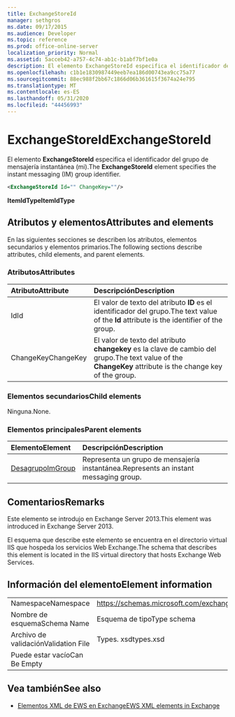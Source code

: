 ```yaml
---
title: ExchangeStoreId
manager: sethgros
ms.date: 09/17/2015
ms.audience: Developer
ms.topic: reference
ms.prod: office-online-server
localization_priority: Normal
ms.assetid: 5acceb42-a757-4c74-ab1c-b1abf7bf1e0a
description: El elemento ExchangeStoreId especifica el identificador del grupo de mensajería instantánea (mi).
ms.openlocfilehash: c1b1e1830987449eeb7ea186d00743ea9cc75a77
ms.sourcegitcommit: 88ec988f2bb67c1866d06b361615f3674a24e795
ms.translationtype: MT
ms.contentlocale: es-ES
ms.lasthandoff: 05/31/2020
ms.locfileid: "44456993"
---
```

# <a name="exchangestoreid"></a><span data-ttu-id="7840a-103">ExchangeStoreId</span><span class="sxs-lookup"><span data-stu-id="7840a-103">ExchangeStoreId</span></span>

<span data-ttu-id="7840a-104">El elemento **ExchangeStoreId** especifica el identificador del grupo de mensajería instantánea (mi).</span><span class="sxs-lookup"><span data-stu-id="7840a-104">The **ExchangeStoreId** element specifies the instant messaging (IM) group identifier.</span></span> 
  
```XML
<ExchangeStoreId Id="" ChangeKey=""/>
```

 <span data-ttu-id="7840a-105">**ItemIdType**</span><span class="sxs-lookup"><span data-stu-id="7840a-105">**ItemIdType**</span></span>
## <a name="attributes-and-elements"></a><span data-ttu-id="7840a-106">Atributos y elementos</span><span class="sxs-lookup"><span data-stu-id="7840a-106">Attributes and elements</span></span>

<span data-ttu-id="7840a-107">En las siguientes secciones se describen los atributos, elementos secundarios y elementos primarios.</span><span class="sxs-lookup"><span data-stu-id="7840a-107">The following sections describe attributes, child elements, and parent elements.</span></span>
  
### <a name="attributes"></a><span data-ttu-id="7840a-108">Atributos</span><span class="sxs-lookup"><span data-stu-id="7840a-108">Attributes</span></span>

|<span data-ttu-id="7840a-109">**Atributo**</span><span class="sxs-lookup"><span data-stu-id="7840a-109">**Attribute**</span></span>|<span data-ttu-id="7840a-110">**Descripción**</span><span class="sxs-lookup"><span data-stu-id="7840a-110">**Description**</span></span>|
|:-----|:-----|
|<span data-ttu-id="7840a-111">Id</span><span class="sxs-lookup"><span data-stu-id="7840a-111">Id</span></span>  <br/> |<span data-ttu-id="7840a-112">El valor de texto del atributo **ID** es el identificador del grupo.</span><span class="sxs-lookup"><span data-stu-id="7840a-112">The text value of the **Id** attribute is the identifier of the group.</span></span>  <br/> |
|<span data-ttu-id="7840a-113">ChangeKey</span><span class="sxs-lookup"><span data-stu-id="7840a-113">ChangeKey</span></span>  <br/> |<span data-ttu-id="7840a-114">El valor de texto del atributo **changekey** es la clave de cambio del grupo.</span><span class="sxs-lookup"><span data-stu-id="7840a-114">The text value of the **ChangeKey** attribute is the change key of the group.</span></span>  <br/> |
   
### <a name="child-elements"></a><span data-ttu-id="7840a-115">Elementos secundarios</span><span class="sxs-lookup"><span data-stu-id="7840a-115">Child elements</span></span>

<span data-ttu-id="7840a-116">Ninguna.</span><span class="sxs-lookup"><span data-stu-id="7840a-116">None.</span></span>
  
### <a name="parent-elements"></a><span data-ttu-id="7840a-117">Elementos principales</span><span class="sxs-lookup"><span data-stu-id="7840a-117">Parent elements</span></span>

|<span data-ttu-id="7840a-118">**Elemento**</span><span class="sxs-lookup"><span data-stu-id="7840a-118">**Element**</span></span>|<span data-ttu-id="7840a-119">**Descripción**</span><span class="sxs-lookup"><span data-stu-id="7840a-119">**Description**</span></span>|
|:-----|:-----|
|[<span data-ttu-id="7840a-120">Desagrupo</span><span class="sxs-lookup"><span data-stu-id="7840a-120">ImGroup</span></span>](imgroup.md) <br/> |<span data-ttu-id="7840a-121">Representa un grupo de mensajería instantánea.</span><span class="sxs-lookup"><span data-stu-id="7840a-121">Represents an instant messaging group.</span></span>  <br/> |
   
## <a name="remarks"></a><span data-ttu-id="7840a-122">Comentarios</span><span class="sxs-lookup"><span data-stu-id="7840a-122">Remarks</span></span>

<span data-ttu-id="7840a-123">Este elemento se introdujo en Exchange Server 2013.</span><span class="sxs-lookup"><span data-stu-id="7840a-123">This element was introduced in Exchange Server 2013.</span></span>
  
<span data-ttu-id="7840a-124">El esquema que describe este elemento se encuentra en el directorio virtual IIS que hospeda los servicios Web Exchange.</span><span class="sxs-lookup"><span data-stu-id="7840a-124">The schema that describes this element is located in the IIS virtual directory that hosts Exchange Web Services.</span></span>
  
## <a name="element-information"></a><span data-ttu-id="7840a-125">Información del elemento</span><span class="sxs-lookup"><span data-stu-id="7840a-125">Element information</span></span>

|||
|:-----|:-----|
|<span data-ttu-id="7840a-126">Namespace</span><span class="sxs-lookup"><span data-stu-id="7840a-126">Namespace</span></span>  <br/> |https://schemas.microsoft.com/exchange/services/2006/types  <br/> |
|<span data-ttu-id="7840a-127">Nombre de esquema</span><span class="sxs-lookup"><span data-stu-id="7840a-127">Schema Name</span></span>  <br/> |<span data-ttu-id="7840a-128">Esquema de tipo</span><span class="sxs-lookup"><span data-stu-id="7840a-128">Type schema</span></span>  <br/> |
|<span data-ttu-id="7840a-129">Archivo de validación</span><span class="sxs-lookup"><span data-stu-id="7840a-129">Validation File</span></span>  <br/> |<span data-ttu-id="7840a-130">Types. xsd</span><span class="sxs-lookup"><span data-stu-id="7840a-130">types.xsd</span></span>  <br/> |
|<span data-ttu-id="7840a-131">Puede estar vacío</span><span class="sxs-lookup"><span data-stu-id="7840a-131">Can Be Empty</span></span>  <br/> ||
   
## <a name="see-also"></a><span data-ttu-id="7840a-132">Vea también</span><span class="sxs-lookup"><span data-stu-id="7840a-132">See also</span></span>



- [<span data-ttu-id="7840a-133">Elementos XML de EWS en Exchange</span><span class="sxs-lookup"><span data-stu-id="7840a-133">EWS XML elements in Exchange</span></span>](ews-xml-elements-in-exchange.md)

